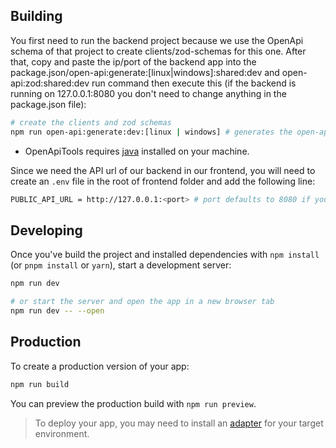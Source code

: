 ## Building

You first need to run the backend project because we use the OpenApi schema of that project to create clients/zod-schemas for this one.
After that, copy and paste the ip/port of the backend app into the package.json/open-api:generate:[linux|windows]:shared:dev and open-api:zod:shared:dev run command
then execute this (if the backend is running on 127.0.0.1:8080 you don't need to change anything in the package.json file):

```bash
# create the clients and zod schemas
npm run open-api:generate:dev:[linux | windows] # generates the open-api clients and zod schemas from localhost:<port>/openapi.json (port defaults to 8080 if you have followed the steps in backend/README.md file)
```
* OpenApiTools requires [java](https://www.oracle.com/java/technologies/downloads/) installed on your machine.

Since we need the API url of our backend in our frontend, you will need to create an `.env` file in the root of frontend folder and add the following line:

```bash
PUBLIC_API_URL = http://127.0.0.1:<port> # port defaults to 8080 if you have followed the steps in backend/README.md file
```

## Developing

Once you've build the project and installed dependencies with `npm install` (or `pnpm install` or `yarn`), start a development server:

```bash
npm run dev

# or start the server and open the app in a new browser tab
npm run dev -- --open
```

## Production

To create a production version of your app:

```bash
npm run build
```

You can preview the production build with `npm run preview`.

> To deploy your app, you may need to install an [adapter](https://kit.svelte.dev/docs/adapters) for your target environment.
